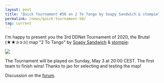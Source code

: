 ```yaml
---
layout: post
title: "Quick Tournament #50 on 2 To Tango by Soapy Sandwich & stompie"
permalink: /news/quick-tournament-50/
tag: current
---
```


I'm happy to present you the 3rd DDNet Tournament of 2020, the Brutal (★★✰✰✰) map "2 To Tango" by [Soapy Sandwich](/mappers/Soapy-32-Sandwich/) & [stompie](/mappers/stompie):

[<img class="demo" src="/2_To_Tango.png" />](//forum.ddnet.tw/viewtopic.php?f=33&t=6920)

The Tournament will be played on Sunday, May 3 at 20:00 CEST. The first team to finish wins! Thanks to jao for selecting and testing the map!

Discussion on the [forum](//forum.ddnet.tw/viewtopic.php?f=33&t=6920).
